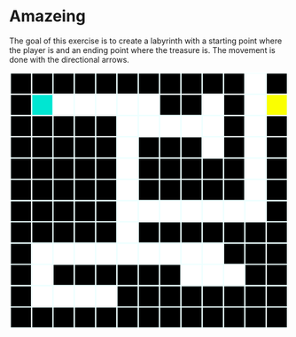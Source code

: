 # Amazeing

The goal of this exercise is to create a labyrinth with a starting point where the player is and an ending point where the treasure is. The movement is done with the directional arrows.

<img src="labyrinthe.png">